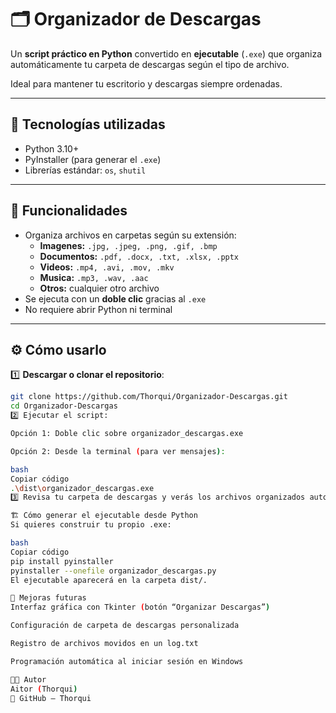 # 🗂️ Organizador de Descargas

Un **script práctico en Python** convertido en **ejecutable** (`.exe`) que organiza automáticamente tu carpeta de descargas según el tipo de archivo.  

Ideal para mantener tu escritorio y descargas siempre ordenadas.

---

## 🚀 Tecnologías utilizadas

- Python 3.10+
- PyInstaller (para generar el `.exe`)
- Librerías estándar: `os`, `shutil`

---

## 🧩 Funcionalidades

- Organiza archivos en carpetas según su extensión:
  - **Imagenes:** `.jpg, .jpeg, .png, .gif, .bmp`
  - **Documentos:** `.pdf, .docx, .txt, .xlsx, .pptx`
  - **Videos:** `.mp4, .avi, .mov, .mkv`
  - **Musica:** `.mp3, .wav, .aac`
  - **Otros:** cualquier otro archivo
- Se ejecuta con un **doble clic** gracias al `.exe`
- No requiere abrir Python ni terminal

---

## ⚙️ Cómo usarlo

1️⃣ **Descargar o clonar el repositorio**:

```bash
git clone https://github.com/Thorqui/Organizador-Descargas.git
cd Organizador-Descargas
2️⃣ Ejecutar el script:

Opción 1: Doble clic sobre organizador_descargas.exe

Opción 2: Desde la terminal (para ver mensajes):

bash
Copiar código
.\dist\organizador_descargas.exe
3️⃣ Revisa tu carpeta de descargas y verás los archivos organizados automáticamente.

🏗️ Cómo generar el ejecutable desde Python
Si quieres construir tu propio .exe:

bash
Copiar código
pip install pyinstaller
pyinstaller --onefile organizador_descargas.py
El ejecutable aparecerá en la carpeta dist/.

🧠 Mejoras futuras
Interfaz gráfica con Tkinter (botón “Organizar Descargas”)

Configuración de carpeta de descargas personalizada

Registro de archivos movidos en un log.txt

Programación automática al iniciar sesión en Windows

👨‍💻 Autor
Aitor (Thorqui)
🔗 GitHub – Thorqui

